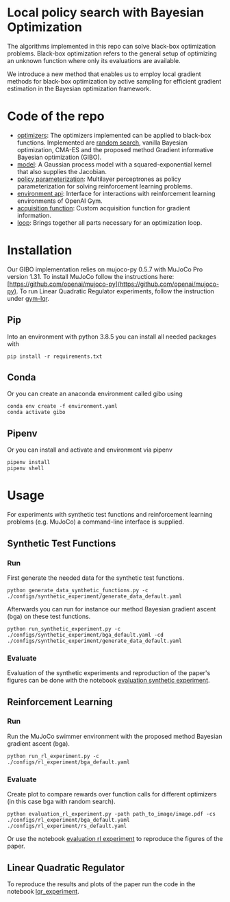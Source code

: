 # Local policy search with Bayesian Optimization
The algorithms implemented in this repo can solve black-box optimization problems. 
Black-box optimization refers to the general setup of optimizing an unknown function where only its evaluations are available. 

We introduce a new method that enables us to employ local gradient methods for black-box optimization by active sampling for efficient gradient estimation in the Bayesian optimization framework.

# Code of the repo
- [optimizers](./src/optimizers.py): The optimizers implemented can be applied to black-box functions. Implemented are [random search](https://arxiv.org/abs/1803.07055), vanilla Bayesian optimization, CMA-ES and the proposed method Gradient informative Bayesian optimization (GIBO).
- [model](./src/model.py): A Gaussian process model with a squared-exponential kernel that also supplies the Jacobian.
- [policy parameterization](./src/policy_parameterizations.py): Multilayer perceptrones as policy parameterization for solving reinforcement learning problems.
- [environment api](./src/environment_api.py): Interface for interactions with reinforcement learning environments of OpenAI Gym.
- [acquisition function](./src/acquisition_function.py): Custom acquisition function for gradient information.
- [loop](./src/loop.py): Brings together all parts necessary for an optimization loop.


# Installation
Our GIBO implementation relies on mujoco-py 0.5.7 with MuJoCo Pro version 1.31.
To install MuJoCo follow the instructions here: [https://github.com/openai/mujoco-py](https://github.com/openai/mujoco-py).
To run Linear Quadratic Regulator experiments, follow the instruction under [gym-lqr](./gym-lqr/).

## Pip
Into an environment with python 3.8.5 you can install all needed packages with
```
pip install -r requirements.txt
```

## Conda
Or you can create an anaconda environment called gibo using
```
conda env create -f environment.yaml
conda activate gibo
```

## Pipenv
Or you can install and activate and environment via pipenv
```
pipenv install
pipenv shell
```

# Usage 
For experiments with synthetic test functions and reinforcement learning problems (e.g. MuJoCo) a command-line interface is supplied.

## Synthetic Test Functions
### Run
First generate the needed data for the synthetic test functions.

```
python generate_data_synthetic_functions.py -c ./configs/synthetic_experiment/generate_data_default.yaml
```

Afterwards you can run for instance our method Bayesian gradient ascent (bga) on these test functions.

```
python run_synthetic_experiment.py -c ./configs/synthetic_experiment/bga_default.yaml -cd ./configs/synthetic_experiment/generate_data_default.yaml
```

### Evaluate
Evaluation of the synthetic experiments and reproduction of the paper's figures can be done with the notebook [evaluation synthetic experiment](evaluation_synthetic_experiment.ipynb).

## Reinforcement Learning
### Run
Run the MuJoCo swimmer environment with the proposed method Bayesian gradient ascent (bga).

```
python run_rl_experiment.py -c ./configs/rl_experiment/bga_default.yaml
```

### Evaluate
Create plot to compare rewards over function calls for different optimizers (in this case bga with random search).

```
python evaluation_rl_experiment.py -path path_to_image/image.pdf -cs ./configs/rl_experiment/bga_default.yaml ./configs/rl_experiment/rs_default.yaml 
```
Or use the notebook [evaluation rl experiment](evaluation_rl_experiment.ipynb) to reproduce the figures of the paper.

## Linear Quadratic Regulator
To reproduce the results and plots of the paper run the code in the notebook [lqr_experiment](lqr_experiment.ipynb).

